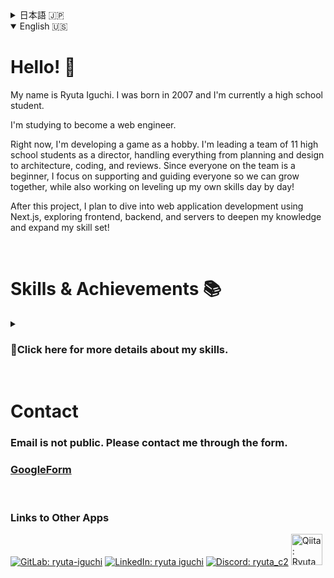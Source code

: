<!-- ☆★☆★☆★☆★☆★ 日本語のプロフィールここから ★☆★☆★☆★☆★☆ -->
<details>
<summary>日本語 🇯🇵</summary>

# こんにちは！ 👋
井口隆太といいます。2007年生まれで、現在高校生です。

WEBエンジニアになることを目指して勉強しています。

現在、趣味でゲームを開発をしています。高校の有志のメンバー11人で開発しており、自分はディレクターとして企画、デザイン、設計、コーディング、レビューまで、すべてを統括しています。メンバー全員が初心者なので、チーム全体で成長できるようにサポート・指導することに注力しつつ、自分自身もレベルアップできるように日々勉強しています！

このプロジェクトが終わったら、Next.jsを使ったWEBアプリケーション開発に挑戦し、フロントエンド、バックエンド、サーバーなどに触れ、学び、スキルをさらに深めていきたいと思っています！

<br>

# スキル & 実績 📚

<!--
[![RyutaC2's atcoder stats](https://atcoder-readme-stats.vercel.app/stats/RyutaC2?show_history=5&width=450)](https://github.com/iwbc-mzk/atcoder-readme-stats)
-->

<details>
<summary><h3>🔎スキルの詳細についてはここをクリックしてください。</h3></summary>



|星の数|レベル|説明|
|:--|:--|:--|
|★☆☆☆☆|完全初心者|ほとんど知識がなく、始めたて、もしくは少し触れた程度です。|
|★★☆☆☆|初級者|基礎的な知識があるものの、まだ学習が必要です。|
|★★★☆☆|中級者|一般的なタスクはこなせますが、複雑なタスクは難しいです。|
|★★★★☆|上級者|複雑なタスクにも対応でき、多くの問題は解決できます。他人に指導もできます。|
|★★★★★|プロフェッショナル|使いこなせています。豊富な経験があり、実績があります。|

<br>

### プログラミング言語

<table>
	<tr>
		<th colspan="2">スキル名</th>
		<th>レベル</th>
		<th>説明</th>
	</tr>
	<tr>
		<td width="60"><img src="https://skillicons.dev/icons?i=html" alt="HTMLのアイコン"></td>
		<td width="150">HTML</td>
		<td>★★☆☆☆</td>
		<td width="700">中学生で軽く基礎を学び、高校の授業でももう一度学びました。</td>
	</tr>
	<tr>
		<td><img src="https://skillicons.dev/icons?i=css" alt="CSSのアイコン"></td>
		<td>CSS</td>
		<td>★★☆☆☆</td>
		<td>表面的な部分を、HTMLと並列して学びました。</td>
	</tr>
	<tr>
		<td><img src="https://skillicons.dev/icons?i=javascript" alt="CSSのアイコン"></td>
		<td>JavaScript</td>
		<td>★☆☆☆☆</td>
		<td>次の開発プロジェクトで本格的に導入する予定で、今は勉強中です。</td>
	</tr>
	<tr>
		<td><img src="https://skillicons.dev/icons?i=typescript" alt="CSSのアイコン"></td>
		<td>TypeScript</td>
		<td>★☆☆☆☆</td>
		<td>次の開発プロジェクトで本格的に導入する予定で、今は勉強中です。</td>
	</tr>
	<tr>
		<td><img src="https://skillicons.dev/icons?i=lua" alt="Luaのアイコン"></td>
		<td>Lua</td>
		<td>★☆☆☆☆</td>
		<td>あるゲームの中で使われており、軽く利用しました。</td>
	</tr>
	<tr>
		<td><img src="https://github.com/user-attachments/assets/4fd6b754-08b6-4207-9c56-b7379d942a79" alt="GDScriptのアイコン"></td>
		<td>GDScript</td>
		<td>★★★★☆</td>
		<td>高校生で趣味としてゲーム開発をした時に利用しました。私にとって初めての本格的な言語でした。</td>
	</tr>
	<tr>
		<td><img src="https://skillicons.dev/icons?i=py" alt="Pythonのアイコン"></td>
		<td>Python</td>
		<td>★☆☆☆☆</td>
		<td>GDScriptと構造が似ており、興味を持ち軽く学んでみましたが、何か本格的に作ったことはありません。</td>
	</tr>
</table>

<br>

### 開発環境

<table>
	<tr>
		<th colspan="2">スキル名</th>
		<th>レベル</th>
		<th>説明</th>
	</tr>
	<tr>
		<td width="60"><img src="https://github.com/user-attachments/assets/0ed2bae2-19c2-44b7-b606-f2ec908ebee5" alt="Godotのアイコン"></td>
		<td width="150">Godot</td>
		<td>★★★★☆</td>
		<td width="700">主に2D分野に長けていますが、3Dも触れます。高校のチーム開発で利用しました。</td>
	</tr>
	<tr>
		<td><img src="https://skillicons.dev/icons?i=git" alt="Gitのアイコン"></td>
		<td>Git</td>
		<td>★★★★☆</td>
		<td>環境構築からGitHubとの連携、ブランチ運用まで、ほとんどの機能を問題なく扱えます。</td>
	</tr>
	<tr>
		<td><img src="https://skillicons.dev/icons?i=github" alt="GitHubのアイコン"></td>
		<td>GitHub</td>
		<td>★★★★☆</td>
		<td>Issue、プルリクエスト、Actionなど、すべての基本的な機能を扱えます。</td>
	</tr>
	<tr>
		<td><img src="https://skillicons.dev/icons?i=gitlab" alt="GitLabのアイコン"></td>
		<td>GitLab</td>
		<td>★☆☆☆☆</td>
		<td>GitHubに慣れてきたので、GitLabも触ってみようと思っています。まだ本格的に使ってはいません。</td>
	</tr>
  	<tr>
		<td><img src="https://skillicons.dev/icons?i=aws" alt="AWSのアイコン"></td>
		<td>AWS</td>
		<td>★★☆☆☆</td>
		<td>ゲーム開発で単純な構造のリーダーボードを実装しました。今は資格勉強をしています。</td>
	</tr>
  	<tr>
		<td><img src="https://skillicons.dev/icons?i=docker" alt="Dockerのアイコン"></td>
		<td>Docker</td>
		<td>★☆☆☆☆</td>
		<td>次の開発プロジェクトで本格的に導入する予定で、今は勉強中です。</td>
	</tr>
	<tr>
		<td><img src="https://skillicons.dev/icons?i=nextjs" alt="Next.jsのアイコン"></td>
		<td>Next.js</td>
		<td>★☆☆☆☆</td>
		<td>次の開発プロジェクトで本格的に導入する予定で、今は勉強中です。</td>
	</tr>
	<tr>
		<td><img src="https://skillicons.dev/icons?i=postgres" alt="PostgreSQLのアイコン"></td>
		<td>PostgreSQL</td>
		<td>★☆☆☆☆</td>
		<td>次の開発プロジェクトで本格的に導入する予定で、今は勉強中です。</td>
	</tr>
</table>

<br>

### クリエイティブツール

<table>
	<tr>
		<th colspan="2">スキル名</th>
		<th>レベル</th>
		<th>説明</th>
	</tr>
	<tr>
		<td width="60"><img src="https://github.com/user-attachments/assets/ce57df73-68f5-475b-a480-06e78589b591" alt="GIMPのアイコン"></td>
		<td width="150">GIMP</td>
		<td>★★★★☆</td>
		<td width="700">日頃、画像編集をする時に愛用しています。</td>
	</tr>
	<tr>
		<td><img src="https://github.com/user-attachments/assets/7e2683e0-9a18-4a1e-a9ad-f1279ce1003c" alt="Clip Studio Paintのアイコン"></td>
		<td>Clip Studio Paint</td>
		<td>★★★★☆</td>
		<td>趣味で絵を描いたり、デザインのラフを描きたい時に使っています。</td>
	</tr>
	<tr>
		<td><img src="https://github.com/user-attachments/assets/c498e855-1b91-4e90-95a9-d8aa96168e6c" alt="Asepriteのアイコン"></td>
		<td>Aseprite</td>
		<td>★★★★★</td>
		<td>Godotでゲーム開発をしていた時に2Dのテクスチャ作成に利用していました。</td>
	</tr>
	<tr>
		<td><img src="https://github.com/user-attachments/assets/2f0370b5-df7e-49bb-99f8-f5df1213bea4" alt="DaVinci Resolveのアイコン"></td>
		<td>DaVinci Resolve</td>
		<td>★★★☆☆</td>
		<td>中学時代に、サプライズ動画を作成するために利用しました。現在は、時折軽い動画編集のために利用しています。</td>
	</tr>
	<tr>
		<td><img src="https://skillicons.dev/icons?i=blender" alt="Blenderのアイコン"></td>
		<td>Blender</td>
		<td>★☆☆☆☆</td>
		<td>初心者向け入門チュートリアルをやり、基本操作は学習しました。</td>
	</tr>
	<tr>
		<td><img src="https://skillicons.dev/icons?i=figma" alt="Figmaのアイコン"></td>
		<td>Figma</td>
		<td>★☆☆☆☆</td>
		<td>次の開発プロジェクトで本格的に導入する予定で、今は勉強中です。</td>
	</tr>
</table>

<br>

### その他

<table>
	<tr>
		<th colspan="2">スキル名</th>
		<th>レベル</th>
		<th>説明</th>
	</tr>
	<tr>
		<td width="60"><img src="https://skillicons.dev/icons?i=notion" alt="Notionのアイコン"></td>
		<td width="150">Notion</td>
		<td>★★★☆☆</td>
		<td width="700">チーム開発の際、タスク管理用として導入を検討し、勉強しましたが、結局使いませんでした。無料プランの範囲はある程度利用しました。</td>
	</tr>
	<tr>
		<td><img src="https://skillicons.dev/icons?i=discord" alt="Discordのアイコン"></td>
		<td>Discord</td>
		<td>★★★★★</td>
		<td>サーバー管理のノウハウに優れており、ロールやアプリ連携、コミュニティ機能のすべてを扱えます。</td>
	</tr>
	<tr>
		<td><img src="https://skillicons.dev/icons?i=obsidian"　alt="Obsidianのアイコン"></td>
		<td>Obsidian</td>
		<td>★★★☆☆</td>
		<td>個人のアイデアなどを保存する目的で利用しており、Git管理しています。GitHubを通じてスマホと連携もしています。</td>
	</tr>
</table>
</details>

<br>

# コンタクト
### メールは公開していません。フォームよりご連絡ください。
### [GoogleForm](https://forms.gle/6rVsn7gVPNLz9UWC6)

<br>

### 他アプリへのリンク
[![GitLab: ryuta-iguchi](https://skillicons.dev/icons?i=gitlab)](https://gitlab.com/ryuta-iguchi)
[![LinkedIn: ryuta iguchi](https://skillicons.dev/icons?i=linkedin)](https://www.linkedin.com/in/%E9%9A%86%E5%A4%AA-%E4%BA%95%E5%8F%A3-57a501372/)
[![Discord: ryuta_c2](https://skillicons.dev/icons?i=discord)](https://discord.com/users/694391864832557067)
<a href="https://qiita.com/RyutaC2">
	<img src="https://github.com/user-attachments/assets/b8adae66-7baf-47c4-bf91-3fea34a8f2c7" alt="Qiita: RyutaC2" width="50" />
</a>

<br><br>

---
</details>

<!-- ☆★☆★☆★☆★☆★ 英語のプロフィールここから ★☆★☆★☆★☆★☆ -->

<details open>

<summary>English 🇺🇸</summary>

# Hello! 👋
My name is Ryuta Iguchi. I was born in 2007 and I'm currently a high school student.

I'm studying to become a web engineer.

Right now, I'm developing a game as a hobby. I'm leading a team of 11 high school students as a director, handling everything from planning and design to architecture, coding, and reviews. Since everyone on the team is a beginner, I focus on supporting and guiding everyone so we can grow together, while also working on leveling up my own skills day by day!

After this project, I plan to dive into web application development using Next.js, exploring frontend, backend, and servers to deepen my knowledge and expand my skill set!

<br>

# Skills & Achievements 📚

<details>
<summary><h3>🔎Click here for more details about my skills.</h3></summary>

*Please note that these are self-evaluations.*<br>
*The skill levels are based on professional standards.*

|Stars|Level|Description|
|:--|:--|:--|
|★☆☆☆☆|Complete Beginner|Very little knowledge, just started or only tried a bit.|
|★★☆☆☆|Beginner|Basic understanding but still learning.|
|★★★☆☆|Intermediate|Can handle general tasks but complex ones are challenging.|
|★★★★☆|Advanced|Can tackle complex tasks and solve most problems. Can teach others.|
|★★★★★|Professional|Fully proficient with lots of experience and achievements.|

<br>

### Programming Languages

<table>
	<tr>
		<th colspan="2">Skill</th>
		<th>Level</th>
		<th>Description</th>
	</tr>
	<tr>
		<td width="60"><img src="https://skillicons.dev/icons?i=html" alt="HTML"></td>
		<td width="150">HTML</td>
		<td>★★☆☆☆</td>
		<td width="700">Learned the basics in middle school and again in high school classes.</td>
	</tr>
	<tr>
		<td><img src="https://skillicons.dev/icons?i=css" alt="CSS"></td>
		<td>CSS</td>
		<td>★★☆☆☆</td>
		<td>Studied it alongside HTML for basic styling.</td>
	</tr>
	<tr>
		<td><img src="https://skillicons.dev/icons?i=lua" alt="Lua"></td>
		<td>Lua</td>
		<td>★☆☆☆☆</td>
		<td>Used lightly within a specific game environment.</td>
	</tr>
	<tr>
		<td><img src="https://github.com/user-attachments/assets/4fd6b754-08b6-4207-9c56-b7379d942a79" alt="GDScript"></td>
		<td>GDScript</td>
		<td>★★★★☆</td>
		<td>My main language for hobby game development in high school. It was my first serious programming language.</td>
	</tr>
	<tr>
		<td><img src="https://skillicons.dev/icons?i=py" alt="Python"></td>
		<td>Python</td>
		<td>★☆☆☆☆</td>
		<td>Tried it out because of its similarity to GDScript, but haven’t made any major projects yet.</td>
	</tr>
</table>

<br>

### Development Tools

<table>
	<tr>
		<th colspan="2">Skill</th>
		<th>Level</th>
		<th>Description</th>
	</tr>
	<tr>
		<td width="60"><img src="https://github.com/user-attachments/assets/0ed2bae2-19c2-44b7-b606-f2ec908ebee5" alt="Godot"></td>
		<td width="150">Godot</td>
		<td>★★★★☆</td>
		<td width="700">Mainly focused on 2D, but I’ve also used 3D. Used in high school team projects.</td>
	</tr>
	<tr>
		<td><img src="https://skillicons.dev/icons?i=git" alt="Git"></td>
		<td>Git</td>
		<td>★★★★☆</td>
		<td>No problem with setup, GitHub integration, branch management, and most features.</td>
	</tr>
	<tr>
		<td><img src="https://skillicons.dev/icons?i=github" alt="GitHub"></td>
		<td>GitHub</td>
		<td>★★★★☆</td>
		<td>Comfortable with Issues, Pull Requests, Actions, and all the basic features.</td>
	</tr>
	<tr>
		<td><img src="https://skillicons.dev/icons?i=gitlab" alt="GitLab"></td>
		<td>GitLab</td>
		<td>★☆☆☆☆</td>
		<td>Getting used to GitHub, so I plan to explore GitLab soon.</td>
	</tr>
  	<tr>
		<td><img src="https://skillicons.dev/icons?i=aws" alt="AWS"></td>
		<td>AWS</td>
		<td>★★☆☆☆</td>
		<td>Implemented a simple leaderboard for a game. Currently studying for certifications.</td>
	</tr>
  	<tr>
		<td><img src="https://skillicons.dev/icons?i=docker" alt="Docker"></td>
		<td>Docker</td>
		<td>★☆☆☆☆</td>
		<td>Currently learning it for my next development project.</td>
	</tr>
	<tr>
		<td><img src="https://skillicons.dev/icons?i=nextjs" alt="Next.js"></td>
		<td>Next.js</td>
		<td>★☆☆☆☆</td>
		<td>Currently learning it for my next development project.</td>
	</tr>
	<tr>
		<td><img src="https://skillicons.dev/icons?i=postgres" alt="PostgreSQL"></td>
		<td>PostgreSQL</td>
		<td>★☆☆☆☆</td>
		<td>Currently learning it for my next development project.</td>
	</tr>
</table>

<br>

### Creative Tools

<table>
	<tr>
		<th colspan="2">Skill</th>
		<th>Level</th>
		<th>Description</th>
	</tr>
	<tr>
		<td width="60"><img src="https://github.com/user-attachments/assets/ce57df73-68f5-475b-a480-06e78589b591" alt="GIMP"></td>
		<td width="150">GIMP</td>
		<td>★★★★☆</td>
		<td width="700">My go-to tool for daily image editing.</td>
	</tr>
	<tr>
		<td><img src="https://github.com/user-attachments/assets/7e2683e0-9a18-4a1e-a9ad-f1279ce1003c" alt="Clip Studio Paint"></td>
		<td>Clip Studio Paint</td>
		<td>★★★★☆</td>
		<td>I use it for drawing and sketching design ideas as a hobby.</td>
	</tr>
	<tr>
		<td><img src="https://github.com/user-attachments/assets/c498e855-1b91-4e90-95a9-d8aa96168e6c" alt="Aseprite"></td>
		<td>Aseprite</td>
		<td>★★★★★</td>
		<td>Used for creating 2D textures in Godot during game development.</td>
	</tr>
	<tr>
		<td><img src="https://github.com/user-attachments/assets/2f0370b5-df7e-49bb-99f8-f5df1213bea4" alt="DaVinci Resolve"></td>
		<td>DaVinci Resolve</td>
		<td>★★★☆☆</td>
		<td>Used in middle school to create surprise videos. Now I use it occasionally for basic video editing.</td>
	</tr>
	<tr>
		<td><img src="https://skillicons.dev/icons?i=blender" alt="Blender"></td>
		<td>Blender</td>
		<td>★☆☆☆☆</td>
		<td>Completed beginner tutorials and learned the basics.</td>
	</tr>
	<tr>
		<td><img src="https://skillicons.dev/icons?i=figma" alt="Figma"></td>
		<td>Figma</td>
		<td>★☆☆☆☆</td>
		<td>Currently learning it for my next development project.</td>
	</tr>
</table>

<br>

### Other Tools

<table>
	<tr>
		<th colspan="2">Skill</th>
		<th>Level</th>
		<th>Description</th>
	</tr>
	<tr>
		<td width="60"><img src="https://skillicons.dev/icons?i=notion" alt="Notion"></td>
		<td width="150">Notion</td>
		<td>★★★☆☆</td>
		<td width="700">Considered it for team task management and learned the basics, but ended up not using it. I’m familiar with the free plan features.</td>
	</tr>
	<tr>
		<td><img src="https://skillicons.dev/icons?i=discord" alt="Discord"></td>
		<td>Discord</td>
		<td>★★★★★</td>
		<td>Excellent at managing servers, roles, app integrations, and all community features.</td>
	</tr>
	<tr>
		<td><img src="https://skillicons.dev/icons?i=obsidian" alt="Obsidian"></td>
		<td>Obsidian</td>
		<td>★★★☆☆</td>
		<td>I use it to store personal ideas, manage with Git, and sync with my smartphone via GitHub.</td>
	</tr>
</table>
</details>

<br>

# Contact
### Email is not public. Please contact me through the form.
### [GoogleForm](https://forms.gle/6rVsn7gVPNLz9UWC6)

<br>

### Links to Other Apps
[![GitLab: ryuta-iguchi](https://skillicons.dev/icons?i=gitlab)](https://gitlab.com/ryuta-iguchi)
[![LinkedIn: ryuta iguchi](https://skillicons.dev/icons?i=linkedin)](https://www.linkedin.com/in/%E9%9A%86%E5%A4%AA-%E4%BA%95%E5%8F%A3-57a501372/)
[![Discord: ryuta_c2](https://skillicons.dev/icons?i=discord)](https://discord.com/users/694391864832557067)
<a href="https://qiita.com/RyutaC2">
	<img src="https://github.com/user-attachments/assets/b8adae66-7baf-47c4-bf91-3fea34a8f2c7" alt="Qiita: RyutaC2" width="50" />
</a>
</details>
